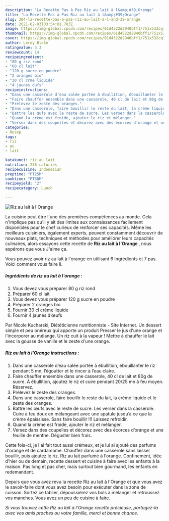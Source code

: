 ```yaml
---
description: "La Recette Pas à Pas Riz au lait à l&amp;#39;Orange"
title: "La Recette Pas à Pas Riz au lait à l&amp;#39;Orange"
slug: 304-la-recette-pas-a-pas-riz-au-lait-a-l-and-39-orange
date: 2021-02-03T03:54:01.783Z
image: https://img-global.cpcdn.com/recipes/01d4522d2940bff1/751x532cq70/riz-au-lait-a-lorange-photo-principale-de-la-recette.jpg
thumbnail: https://img-global.cpcdn.com/recipes/01d4522d2940bff1/751x532cq70/riz-au-lait-a-lorange-photo-principale-de-la-recette.jpg
cover: https://img-global.cpcdn.com/recipes/01d4522d2940bff1/751x532cq70/riz-au-lait-a-lorange-photo-principale-de-la-recette.jpg
author: Leroy Blake
ratingvalue: 3.3
reviewcount: 14
recipeingredient:
- "80 g riz rond"
- "60 cl lait"
- "120 g sucre en poudre"
- "2 oranges bio"
- "30 cl crme liquide"
- "4 jaunes dufs"
recipeinstructions:
- "Dans une casserole d’eau salée portée à ébullition, ébouillanter le riz pendant 5 mn, l’égoutter et le rincer à l’eau claire."
- "Faire chauffer ensemble dans une casserole, 40 cl de lait et 80g de sucre. À ébullition, ajoutez le riz et cuire pendant 20/25 mn à feu moyen. Réservez."
- "Prélevez le zeste des oranges."
- "Dans une casserole, faire bouillir le reste du lait, la crème liquide et le zeste des oranges."
- "Battre les œufs avec le reste de sucre. Les verser dans la casserole. Cuire à feu doux en mélangeant avec une spatule jusqu’à ce que la crème épaississe. Sans faire bouillir !!! Laissez refroidir."
- "Quand la crème est froide, ajouter le riz et mélanger."
- "Versez dans des coupelles et décorez avec des écorces d’orange et une feuille de menthe. Déguster bien frais."
categories:
- Resep
tags:
- riz
- au
- lait

katakunci: riz au lait 
nutrition: 236 calories
recipecuisine: Indonesian
preptime: "PT25M"
cooktime: "PT60M"
recipeyield: "2"
recipecategory: Lunch

---
```



![Riz au lait à l&#39;Orange](https://img-global.cpcdn.com/recipes/01d4522d2940bff1/751x532cq70/riz-au-lait-a-lorange-photo-principale-de-la-recette.jpg)

La cuisine peut être l'une des premières compétences au monde. Cela n'implique pas qu'il y ait des limites aux connaissances facilement disponibles pour le chef curieux de renforcer ses capacités. Même les meilleurs cuisiniers, également experts, peuvent constamment découvrir de nouveaux plats, techniques et méthodes pour améliorer leurs capacités culinaires, alors essayons cette recette de <strong> Riz au lait à l&#39;Orange </strong>, nous espérons que vous J'aime ça.

<!--inarticleads1-->

Vous pouvez avoir riz au lait à l&#39;orange en utilisant 6 Ingrédients et 7 pas. Voici comment vous faire il.

##### Ingrédients de riz au lait à l&#39;orange :

1. Vous devez vous préparer 80 g riz rond
1. Préparer 60 cl lait
1. Vous devez vous préparer 120 g sucre en poudre
1. Préparer 2 oranges bio
1. Fournir 30 cl crème liquide
1. Fournir 4 jaunes d’œufs


Par Nicole Kucharski, Diététicienne nutritionniste - Site Internet. Un dessert simple et peu onéreux qui apporte un produit Presser le jus d&#39;une orange et l&#39;incorporer au mélange. Un riz cuit à la vapeur ! Mettre à chauffer le lait avec la gousse de vanille et le zeste d&#39;une orange. 

<!--inarticleads2-->

##### Riz au lait à l&#39;Orange instructions :

1. Dans une casserole d’eau salée portée à ébullition, ébouillanter le riz pendant 5 mn, l’égoutter et le rincer à l’eau claire.
1. Faire chauffer ensemble dans une casserole, 40 cl de lait et 80g de sucre. À ébullition, ajoutez le riz et cuire pendant 20/25 mn à feu moyen. Réservez.
1. Prélevez le zeste des oranges.
1. Dans une casserole, faire bouillir le reste du lait, la crème liquide et le zeste des oranges.
1. Battre les œufs avec le reste de sucre. Les verser dans la casserole. Cuire à feu doux en mélangeant avec une spatule jusqu’à ce que la crème épaississe. Sans faire bouillir !!! Laissez refroidir.
1. Quand la crème est froide, ajouter le riz et mélanger.
1. Versez dans des coupelles et décorez avec des écorces d’orange et une feuille de menthe. Déguster bien frais.


Cette fois-ci, je l&#39;ai fait tout aussi crémeux, et je lui ai ajouté des parfums d&#39;orange et de cardamome. Chauffez dans une casserole sans laisser bouillir, puis ajoutez le riz. Riz au lait parfumé à l&#39;orange. Confinement, idée d&#39;hier ou de demain, recette dessert et cuisine à faire avec les enfants à la maison. Pas long et pas cher, mais surtout bien gourmand, les enfants en redemandent. 

<!--inarticleads1-->

<p>
Depuis que vous avez revu la recette Riz au lait à l&#39;Orange et que vous avez le savoir-faire dont vous avez besoin pour exécuter dans la zone de cuisson. Sortez ce tablier, dépoussiérez vos bols à mélanger et retroussez vos manches. Vous avez un peu de cuisine à faire.
</p>

<p>
<i>Si vous trouvez cette Riz au lait à l&#39;Orange recette précieuse, partagez-la avec vos amis proches ou votre famille, merci et bonne chance.</i>
</p>
